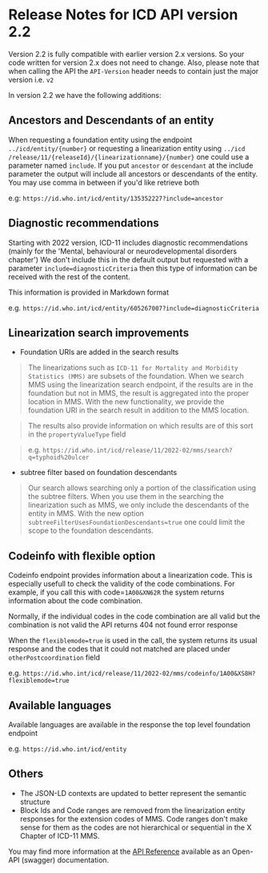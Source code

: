﻿# Release Notes for ICD API version 2.2

Version 2.2 is fully compatible with earlier version 2.x versions. So your code written for version 2.x does not need to change. 
Also, please note that when calling the API the `API-Version` header needs to contain just the major version i.e. `v2`

In version 2.2 we have the following additions:

## **Ancestors** and **Descendants** of an entity

When requesting a foundation entity using the endpoint `../icd/entity/{number}` or requesting a linearization entity using
`..​/icd​/release​/11​/{releaseId}​/{linearizationname}​/{number}` one could use a parameter named `include`. If you put `ancestor` or `descendant`
at the include parameter the output will include all ancestors or descendants of the entity. You may use comma in between if you'd like retrieve both

e.g: `https://id.who.int/icd/entity/135352227?include=ancestor`

## Diagnostic recommendations

Starting with 2022 version, ICD-11 includes diagnostic recommendations (mainly for the 'Mental, behavioural or neurodevelopmental disorders chapter')
We don't include this in the default output but requested with a parameter `include=diagnosticCriteria` then this type of information can be received with the rest of the content.

This information is provided in Markdown format

e.g. `https://id.who.int/icd/entity/605267007?include=diagnosticCriteria`


## Linearization search improvements 

- Foundation URIs are added in the search results

> The linearizations such as `ICD-11 for Mortality and Morbidity Statistics (MMS)` are subsets of the foundation. When we search MMS using the linearization search endpoint, 
if the results are in the foundation but not in MMS, the result is aggregated into the proper location in MMS. With the new functionality, we provide the foundation URI in
the search result in addition to the MMS location. 

> The results also provide information on which results are of this sort in the `propertyValueType` field

> e.g. `https://id.who.int/icd/release/11/2022-02/mms/search?q=typhoid%20ulcer`

- subtree filter based on foundation descendants
> Our search allows searching only a portion of the classification using the subtree filters. When you use them in the searching the linearization such as MMS, we only 
> include the descendants of the entity in MMS. With the new option `subtreeFilterUsesFoundationDescendants=true` one could limit the scope to the foundation descendants.



## Codeinfo with flexible option

Codeinfo endpoint provides information about a linearization code. This is especially usefull to check the validity of the code combinations. For example, if you call this
with code=`1A00&XN62R` the system returns information about the code combination. 

Normally, if the individual codes in the code combination are all valid but the combination is not valid the API returns 404 not found error response

When the `flexiblemode=true` is used in the call, the system returns its usual response and the codes that it could not matched are placed under `otherPostcoordination` field

e.g. `https://id.who.int/icd/release/11/2022-02/mms/codeinfo/1A00&XS8H?flexiblemode=true`

## Available languages 

Available languages are available in the response the top level foundation endpoint

e.g. `https://id.who.int/icd/entity`


## Others
- The JSON-LD contexts are updated to better represent the semantic structure
- Block Ids and Code ranges are removed from the linearization entity responses for the extension codes of MMS. Code ranges don't make sense for them as
the codes are not hierarchical or sequential in the X Chapter of ICD-11 MMS.



You may find more information at the [API Reference](https://id.who.int/swagger/index.html) available as an Open-API (swagger) documentation.